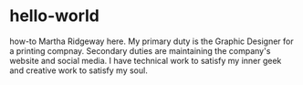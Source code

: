 # hello-world
how-to
Martha Ridgeway here. My primary duty is the Graphic Designer for a printing compnay. Secondary duties are maintaining the company's website and social media. I have technical work to satisfy my inner geek and creative work to satisfy my soul.
